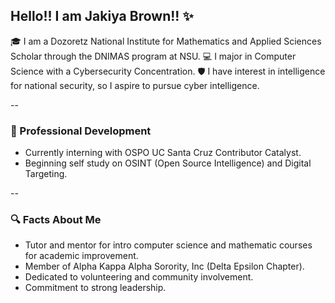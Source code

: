 ## Hello!! I am Jakiya Brown!! ✨

🎓 I am a Dozoretz National Institute for Mathematics and Applied Sciences Scholar through the DNIMAS program at NSU.
💻 I major in Computer Science with a Cybersecurity Concentration.
🛡️ I have interest in intelligence for national security, so I aspire to pursue cyber intelligence.

--  

### 💼 Professional Development  

   -  Currently interning with OSPO UC Santa Cruz Contributor Catalyst.
   -  Beginning self study on OSINT (Open Source Intelligence) and Digital Targeting.

-- 

### 🔍 Facts About Me  

   -  Tutor and mentor for intro computer science and mathematic courses for academic improvement.
   -  Member of Alpha Kappa Alpha Sorority, Inc (Delta Epsilon Chapter).
   -  Dedicated to volunteering and community involvement.
   -  Commitment to strong leadership.
